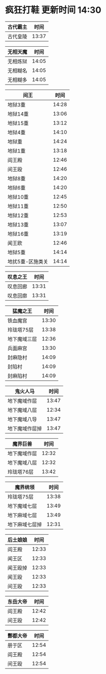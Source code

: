 # 疯狂打鞋 更新时间 14:30

| 古代霸主   | 时间    |
|--------|-------|
| 古代皇陵 | 13:37 |

| 无相天魔   | 时间    |
|--------|-------|
| 无相炼狱 | 14:05 |
| 无相糊名 | 14:05 |
| 无相糊多 | 14:05 |

| 间王   | 时间    |
|--------|-------|
| 地狱3重 | 14:28 |
| 地狱14重 | 13:06 |
| 地狱15重 | 13:12 |
| 地狱4重 | 14:10 |
| 地狱重 | 14:24 |
| 地狱1重 | 13:18 |
| 阎王殿 | 12:46 |
| 间王殴 | 12:46 |
| 地狱8重 | 14:20 |
| 地狱6重 | 14:20 |
| 地狱10重 | 12:45 |
| 地狱11重 | 12:50 |
| 地狱12重 | 12:53 |
| 地狱13重 | 13:07 |
| 地狱16重 | 13:19 |
| 闻王欧 | 12:46 |
| 地狱5重 | 14:14 |
| 地扰5重-区施类关 | 14:14 |

| 叹息之王   | 时间    |
|--------|-------|
| 叹息回廊 | 13:31 |
| 叹息回廓 | 13:31 |

| 猛魔之王   | 时间    |
|--------|-------|
| 铁血魔宫 | 13:30 |
| 玲珑塔75层 | 13:38 |
| 地下魔域三层 | 12:36 |
| 兵面麻宫 | 13:30 |
| 封麻隐村 | 14:09 |
| 封陷村 | 14:09 |
| 封麻陷村 | 14:09 |

| 鬼火人马   | 时间    |
|--------|-------|
| 地下魔域作层 | 13:47 |
| 地下魔域八层 | 12:34 |
| 地下魔域八导 | 13:47 |
| 地下魔域作层掉 | 13:47 |

| 魔界巨兽   | 时间    |
|--------|-------|
| 地下魔域作层 | 12:32 |
| 地下魔域八层 | 12:32 |
| 玲珑塔76层 | 13:42 |

| 魔界统领   | 时间    |
|--------|-------|
| 玲珑塔75层 | 13:38 |
| 地下魔域七层 | 13:49 |
| 地下麻域七层 | 13:49 |
| 地下麻域七层掉 | 12:31 |

| 后土娘娘   | 时间    |
|--------|-------|
| 阎王殿 | 12:33 |
| 闻王区 | 12:33 |
| 闻王殴掉 | 12:33 |
| 闻王殴 | 12:33 |
| 间王殴 | 12:33 |

| 东岳大帝   | 时间    |
|--------|-------|
| 阎王殿 | 12:42 |
| 间王殴 | 12:42 |

| 酆都大帝   | 时间    |
|--------|-------|
| 册于区 | 12:54 |
| 阎王殿 | 12:54 |
| 间王殴 | 12:54 |